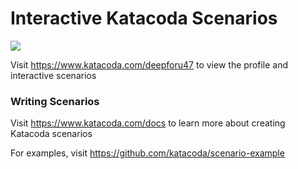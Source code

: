 # Interactive Katacoda Scenarios

[![](http://shields.katacoda.com/katacoda/deepforu47/count.svg)](https://www.katacoda.com/deepforu47 "Get your profile on Katacoda.com")

Visit https://www.katacoda.com/deepforu47 to view the profile and interactive scenarios

### Writing Scenarios
Visit https://www.katacoda.com/docs to learn more about creating Katacoda scenarios

For examples, visit https://github.com/katacoda/scenario-example
